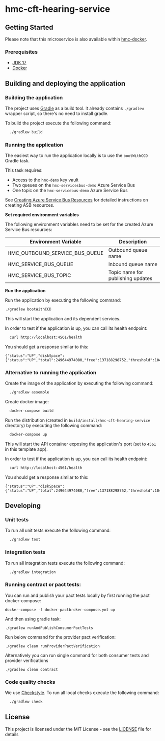 # hmc-cft-hearing-service

## Getting Started
Please note that this microservice is also available within [hmc-docker](https://github.com/hmcts/hmc-docker).

### Prerequisites

- [JDK 17](https://java.com)
- [Docker](https://www.docker.com)

## Building and deploying the application

### Building the application

The project uses [Gradle](https://gradle.org) as a build tool. It already contains
`./gradlew` wrapper script, so there's no need to install gradle.

To build the project execute the following command:

```bash
  ./gradlew build
```

### Running the application

The easiest way to run the application locally is to use the `bootWithCCD` Gradle task.

This task requires:
- Access to the `hmc-demo` key vault
- Two queues on the `hmc-servicesbus-demo` Azure Service Bus
- One topic on the `hmc-servicebus-demo` Azure Service Bus

See [Creating Azure Service Bus Resources](https://tools.hmcts.net/confluence/display/HMAN/Creating+Azure+Service+Bus+Resources) for detailed instructions on creating ASB resources.

**Set required environment variables**

The following environment variables need to be set for the created Azure Service Bus resources:

| Environment Variable | Description |
|----------------------|-------------|
| HMC_OUTBOUND_SERVICE_BUS_QUEUE | Outbound queue name |
| HMC_SERVICE_BUS_QUEUE | Inbound queue name |
| HMC_SERVICE_BUS_TOPIC | Topic name for publishing updates |

**Run the application**

Run the application by executing the following command:

```bash
./gradlew bootWithCCD
```

This will start the application and its dependent services.

In order to test if the application is up, you can call its health endpoint:

```bash
  curl http://localhost:4561/health
```

You should get a response similar to this:

```
{"status":"UP","diskSpace":{"status":"UP","total":249644974080,"free":137188298752,"threshold":10485760}}
```

### Alternative to running the application

Create the image of the application by executing the following command:

```bash
  ./gradlew assemble
```

Create docker image:

```bash
  docker-compose build
```

Run the distribution (created in `build/install/hmc-cft-hearing-service` directory)
by executing the following command:

```bash
  docker-compose up
```

This will start the API container exposing the application's port
(set to `4561` in this template app).

In order to test if the application is up, you can call its health endpoint:

```bash
  curl http://localhost:4561/health
```

You should get a response similar to this:

```
{"status":"UP","diskSpace":{"status":"UP","total":249644974080,"free":137188298752,"threshold":10485760}}
```

## Developing

### Unit tests

To run all unit tests execute the following command:
```bash
  ./gradlew test
```

### Integration tests

To run all integration tests execute the following command:
```bash
  ./gradlew integration
```
### Running contract or pact tests:

You can run and publish your pact tests locally by first running the pact docker-compose:

```
docker-compose -f docker-pactbroker-compose.yml up
```

And then using gradle task:

```
./gradlew runAndPublishConsumerPactTests
```
Run below command for the provider pact verification:

```
./gradlew clean runProviderPactVerification
```

Alternatively you can run single command for both consumer tests and provider verifications

```
./gradlew clean contract
```
### Code quality checks
We use [Checkstyle](http://checkstyle.sourceforge.net/).
To run all local checks execute the following command:

```bash
  ./gradlew check
```
## License

This project is licensed under the MIT License - see the [LICENSE](LICENSE) file for details


